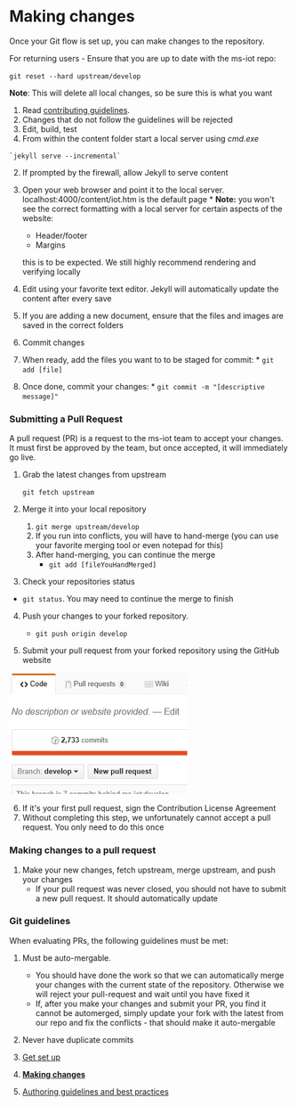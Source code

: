 # Making changes

Once your Git flow is set up, you can make changes to the repository.

For returning users - Ensure that you are up to date with the ms-iot repo:

  `git reset --hard upstream/develop`
  
**Note**: This will delete all local changes, so be sure this is what you want

1. Read [contributing guidelines](topic-guidance.md).
  1. Changes that do not follow the guidelines will be rejected
2. Edit, build, test
  1. From within the content folder start a local server using *cmd.exe*
  
    `jekyll serve --incremental`
  2. If prompted by the firewall, allow Jekyll to serve content
  3. Open your web browser and point it to the local server. localhost:4000/content/iot.htm is the default page
    * **Note:** you won't see the correct formatting with a local server for certain aspects of the website:
        * Header/footer
        * Margins
  
        this is to be expected. We still highly recommend rendering and verifying locally
  4. Edit using your favorite text editor. Jekyll will automatically update the content after every save
  5. If you are adding a new document, ensure that the files and images are saved in the correct folders
3. Commit changes 
  1. When ready, add the files you want to to be staged for commit:
    * `git add [file]`
  2. Once done, commit your changes:
    * `git commit -m "[descriptive message]" `

### Submitting a Pull Request

A pull request (PR) is a request to the ms-iot team to accept your changes. It must first be approved by the team, but once accepted, it will immediately go live.

1. Grab the latest changes from upstream

    `git fetch upstream`
    
2. Merge it into your local repository
    1. `git merge upstream/develop`
    2. If you run into conflicts, you will have to hand-merge (you can use your favorite merging tool or even notepad for this)
    3. After hand-merging, you can continue the merge
        * `git add [fileYouHandMerged]`
        
3. Check your repositories status
  * `git status`. You may need to continue the merge to finish

4. Push your changes to your forked repository.
    * `git push origin develop`
    
5. Submit your pull request from your forked repository using the GitHub website

  ![Pull request](../images/contribute/newPR.png) 

6. If it's your first pull request, sign the Contribution License Agreement 
  1.	Without completing this step, we unfortunately cannot accept a pull request. You only need to do this once 

### Making changes to a pull request

1. Make your new changes, fetch upstream, merge upstream, and push your changes
    * If your pull request was never closed, you should not have to submit a new pull request. It should automatically update
    
### Git guidelines

When evaluating PRs, the following guidelines must be met:

1. Must be auto-mergable.
    * You should have done the work so that we can automatically merge your changes with the current state of the repository. Otherwise we will reject your pull-request and wait until you have fixed it
    * If, after you make your changes and submit your PR, you find it cannot be automerged, simply update your fork with the latest from our repo and fix the conflicts - that should make it auto-mergable
2. Never have duplicate commits


1. [Get set up](Resources/contribute/get-setup.md)
2. **[Making changes](Resources/contribute/making-changes.md)** 
3. [Authoring guidelines and best practices](Resources/contribute/topic-guidance.md)